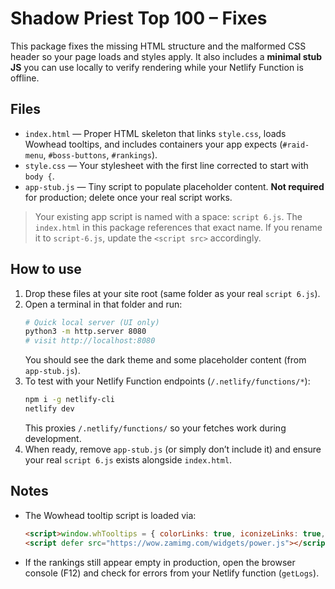 # Shadow Priest Top 100 – Fixes

This package fixes the missing HTML structure and the malformed CSS header so your page loads and styles apply. It also includes a **minimal stub JS** you can use locally to verify rendering while your Netlify Function is offline.

## Files

- `index.html` — Proper HTML skeleton that links `style.css`, loads Wowhead tooltips, and includes containers your app expects (`#raid-menu`, `#boss-buttons`, `#rankings`).
- `style.css` — Your stylesheet with the first line corrected to start with `body {`.
- `app-stub.js` — Tiny script to populate placeholder content. **Not required** for production; delete once your real script works.

> Your existing app script is named with a space: `script 6.js`. The `index.html` in this package references that exact name. If you rename it to `script-6.js`, update the `<script src>` accordingly.

## How to use

1. Drop these files at your site root (same folder as your real `script 6.js`).
2. Open a terminal in that folder and run:
   ```bash
   # Quick local server (UI only)
   python3 -m http.server 8080
   # visit http://localhost:8080
   ```
   You should see the dark theme and some placeholder content (from `app-stub.js`).
3. To test with your Netlify Function endpoints (`/.netlify/functions/*`):
   ```bash
   npm i -g netlify-cli
   netlify dev
   ```
   This proxies `/.netlify/functions/` so your fetches work during development.
4. When ready, remove `app-stub.js` (or simply don’t include it) and ensure your real `script 6.js` exists alongside `index.html`.

## Notes
- The Wowhead tooltip script is loaded via:
  ```html
  <script>window.whTooltips = { colorLinks: true, iconizeLinks: true, renameLinks: true };</script>
  <script defer src="https://wow.zamimg.com/widgets/power.js"></script>
  ```
- If the rankings still appear empty in production, open the browser console (F12) and check for errors from your Netlify function (`getLogs`).
